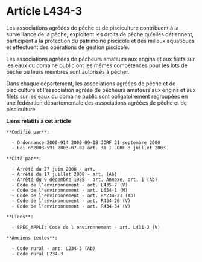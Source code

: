 # Article L434-3

Les associations agréées de pêche et de pisciculture contribuent à la surveillance de la pêche, exploitent les droits de
pêche qu'elles détiennent, participent à la protection du patrimoine piscicole et des milieux aquatiques et effectuent des
opérations de gestion piscicole.

Les associations agréées de pêcheurs amateurs aux engins et aux filets sur les eaux du domaine public ont les mêmes
compétences pour les lots de pêche où leurs membres sont autorisés à pêcher.

Dans chaque département, les associations agréées de pêche et de pisciculture et l'association agréée de pêcheurs amateurs
aux engins et aux filets sur les eaux du domaine public sont obligatoirement regroupées en une fédération départementale des
associations agréées de pêche et de pisciculture.

**Liens relatifs à cet article**

	**Codifié par**:

	  - Ordonnance 2000-914 2000-09-18 JORF 21 septembre 2000
	  - Loi n°2003-591 2003-07-02 art. 31 I JORF 3 juillet 2003

	**Cité par**:

	  - Arrêté du 27 juin 2008 - art.
	  - Arrêté du 17 juillet 2008 - art. (Ab)
	  - Arrêté du 9 décembre 1985 - art. Annexe, art. 1 (Ab)
	  - Code de l'environnement - art. L435-7 (V)
	  - Code de l'environnement - art. L654-1 (M)
	  - Code de l'environnement - art. R*234-23 (Ab)
	  - Code de l'environnement - art. R434-26 (V)
	  - Code de l'environnement - art. R434-34 (V)

	**Liens**:

	  - SPEC_APPLI: Code de l'environnement - art. L431-2 (V)

	**Anciens textes**:

	  - Code rural - art. L234-3 (Ab)
	  - Code rural L234-3
